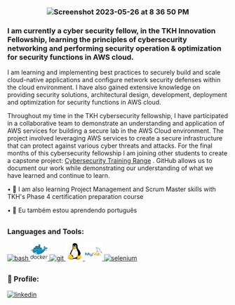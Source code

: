 <h3 align="center"><img width="900" alt="Screenshot 2023-05-26 at 8 36 50 PM" src="https://github.com/ellaowens/ellaowens/assets/114102710/08e211c5-2924-49cf-92de-8d3d9f8bcf29">
  
### I am currently a **cyber security fellow**, in the TKH Innovation Fellowship, learning the principles of cybersecurity networking and performing security operation & optimization for security functions in AWS cloud.

I am learning and implementing best practices to securely build and scale cloud-native applications and configure network security defenses within the cloud environment. I have also gained extensive knowledge on providing security solutions, architectural design, development, deployment and optimization for security functions in AWS cloud.

Throughout my time in the TKH cybersecurity fellowship, I have participated in a collaborative team to demonstrate an understanding and application of AWS services for building a secure lab in the AWS Cloud environment. The project involved leveraging AWS services to create a secure infrastructure that can protect against various cyber threats and attacks. For the final months of this cybersecurity fellowship I am joining other students to create a capstone project: [Cybersecurity Training Range](https://github.com/orgs/cybertrainingrange/repositories) . GitHub allows us to document our work while demonstrating our understanding of what we have learned and continue to learn.

• 📝 I am also learning Project Management and Scrum Master skills with TKH's Phase 4 certification preparation course

• 🌴 Eu também estou aprendendo português


## <h3 align="left">Languages and Tools:</h3>
<p align="left"> <a href="https://www.gnu.org/software/bash/" target="_blank" rel="noreferrer"> <img src="https://www.vectorlogo.zone/logos/gnu_bash/gnu_bash-icon.svg" alt="bash" width="40" height="40"/> </a> <a href="https://www.docker.com/" target="_blank" rel="noreferrer"> <img src="https://raw.githubusercontent.com/devicons/devicon/master/icons/docker/docker-original-wordmark.svg" alt="docker" width="40" height="40"/> </a> <a href="https://git-scm.com/" target="_blank" rel="noreferrer"> <img src="https://www.vectorlogo.zone/logos/git-scm/git-scm-icon.svg" alt="git" width="40" height="40"/> </a> <a href="https://www.linux.org/" target="_blank" rel="noreferrer"> <img src="https://raw.githubusercontent.com/devicons/devicon/master/icons/linux/linux-original.svg" alt="linux" width="40" height="40"/> </a> <a href="https://www.mysql.com/" target="_blank" rel="noreferrer"> <img src="https://raw.githubusercontent.com/devicons/devicon/master/icons/mysql/mysql-original-wordmark.svg" alt="mysql" width="40" height="40"/> </a> <a href="https://www.selenium.dev" target="_blank" rel="noreferrer"> <img src="https://raw.githubusercontent.com/detain/svg-logos/780f25886640cef088af994181646db2f6b1a3f8/svg/selenium-logo.svg" alt="selenium" width="40" height="40"/> </a> </p>

## <h3 align="left">🔗 Profile:</h3>
[![linkedin](https://img.shields.io/badge/linkedin-0A66C2?style=for-the-badge&logo=linkedin&logoColor=white)](https://www.linkedin.com/in/ellahowens)
